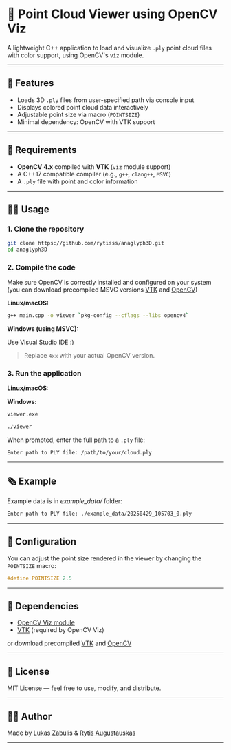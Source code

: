 # 🌈 Point Cloud Viewer using OpenCV Viz

A lightweight C++ application to load and visualize `.ply` point cloud files with color support, using OpenCV's `viz` module.

---

## 📸 Features

* Loads 3D `.ply` files from user-specified path via console input
* Displays colored point cloud data interactively
* Adjustable point size via macro (`POINTSIZE`)
* Minimal dependency: OpenCV with VTK support

---

## 💪 Requirements

* **OpenCV 4.x** compiled with **VTK** (`viz` module support)
* A C++17 compatible compiler (e.g., `g++`, `clang++`, `MSVC`)
* A `.ply` file with point and color information

---

## 🧑‍💻 Usage

### 1. Clone the repository

```bash
git clone https://github.com/rytisss/anaglyph3D.git
cd anaglyph3D
```

### 2. Compile the code

Make sure OpenCV is correctly installed and configured on your system (you can download precompiled MSVC versions [VTK](https://drive.google.com/file/d/1HEUVQ4WsSe-M1uLIcjWU_5Qcr4W7updh/view?usp=sharing) and [OpenCV](https://drive.google.com/file/d/1SLkYkSC-TesMMxo_s_n2fLHV3aiqJw18/view?usp=sharing))

**Linux/macOS:**

```bash
g++ main.cpp -o viewer `pkg-config --cflags --libs opencv4`
```

**Windows (using MSVC):**

Use Visual Studio IDE :)  

> Replace `4xx` with your actual OpenCV version.

### 3. Run the application

**Linux/macOS:**

**Windows:**

```cmd
viewer.exe
```

```bash
./viewer
```

When prompted, enter the full path to a `.ply` file:

```
Enter path to PLY file: /path/to/your/cloud.ply
```

---

## 🗞️ Example

Example data is in *example_data/* folder:  

```bash
Enter path to PLY file: ./example_data/20250429_105703_0.ply
```

---

## 🔧 Configuration

You can adjust the point size rendered in the viewer by changing the `POINTSIZE` macro:

```cpp
#define POINTSIZE 2.5
```

---

## 🧹 Dependencies

* [OpenCV Viz module](https://docs.opencv.org/4.x/d1/d19/group__viz.html)
* [VTK](https://vtk.org/) (required by OpenCV Viz)

or download precompiled [VTK](https://drive.google.com/file/d/1HEUVQ4WsSe-M1uLIcjWU_5Qcr4W7updh/view?usp=sharing) and [OpenCV](https://drive.google.com/file/d/1SLkYkSC-TesMMxo_s_n2fLHV3aiqJw18/view?usp=sharing)

---

## 📄 License

MIT License — feel free to use, modify, and distribute.

---

## 🙇‍♂️ Author

Made by [Lukas Zabulis](https://github.com/lus105) & [Rytis Augustauskas](https://github.com/rytisss)

---

